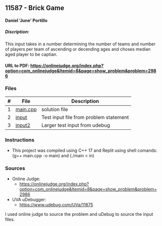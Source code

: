 ## 11587 - Brick Game
#### Daniel 'June' Portillo
##### Discription: 

This input takes in a number determining the number of teams and 
number of players per team of ascending or decending ages and choses median aged player to be captian.

#### URL to PDF: https://onlinejudge.org/index.php?option=com_onlinejudge&Itemid=8&page=show_problem&problem=2986
### Files


|   #   | File                       | Description                                                |
| :---: | -------------------------- | ---------------------------------------------------------- |
|   1   | [main.cpp](./main.cpp)     | solution file                                             |
|   2   | [input](./input)           | Test input file from problem statement                     |
|   3   | [input2](./input2)         | Larger test input from udebug                              |


### Instructions

- This project was compiled using C++ 17 and Replit using shell comands: (g++ main.cpp -o main) and (./main < in)

### Sources

- Online Judge:
  - https://onlinejudge.org/index.php?option=com_onlinejudge&Itemid=8&page=show_problem&problem=2986
- UVA uDebugger:
  - https://www.udebug.com/UVa/11875 


I used online judge to source the problem and uDebug to source the input files.
